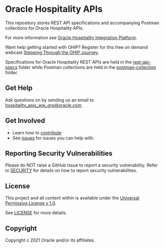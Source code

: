 # Oracle Hospitality APIs

This repository stores REST API specifications and accompanying Postman collections for Oracle Hospitality APIs.

For more information see [Oracle Hospitality Integration Platform](https://www.oracle.com/industries/hospitality/integration-platform/).

Want help getting started with OHIP?  Register for this free on demand webcast [Stepping Through the OHIP Journey](https://go.oracle.com/LP=105035?elqCampaignId=281803&src1=:ow:o:p:po:::&intcmp=BUMK201218P00049:ow:o:p:po).

Specifications for Oracle Hospitality REST APIs are held in the [rest-api-specs](rest-api-specs) folder while Postman collections are held in the [postman-collection](postman-collections) folder.

## Get Help

Ask questions on by sending us an email to <hospitality_apis_ww_grp@oracle.com>.

## Get Involved

- Learn how to [contribute](CONTRIBUTING.md)
- See [issues](https://github.com/oracle/hospitality-api-docs/issues) for issues you can help with.

## Reporting Security Vulnerabilities

Please do NOT raise a GitHub Issue to report a security vulnerability. Refer to [SECURITY](SECURITY.md) for details on how to report security vulnerabilities.

## License

This project and all content within is available under the [Universal Permissive License v 1.0](http://oss.oracle.com/licenses/upl).

See [LICENSE](LICENSE.txt) for more details.

## Copyright

Copyright c 2021 Oracle and/or its affiliates.
